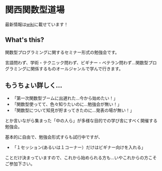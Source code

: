 関西関数型道場
==============

最新情報は[wiki]に載せています！

What's this?
------------

関数型プログラミングに関するセミナー形式の勉強会です。

言語問わず、学術・テクニック問わず、ビギナー・ベテラン問わず…関数型プログラミングに関係するものオールジャンルで学んで行きます。

もうちょい詳しく…
-----------------

+ 「第一次関数型ブームに出遅れた…今から始めたい！」
+ 「関数型使ってて、色々知りたいのに…勉強会が無い！」
+ 「関数型について知見が貯まってきたのに…発表の場が無い！」

とか言いながら集まった「中の人ら」が多様な目的での学び舎にすべく開催する勉強会。

基本的に自由で、勉強会形式すらも試行中ですが、

+ 「１セッション(あるいは１コーナー）だけはビギナー向けを入れる」

ことだけ決まっていますので、これから始められる方も…いやこれからの方こそご参加下さい。

[wiki]: https://github.com/kansaifp/kansaifp.github.io/wiki
